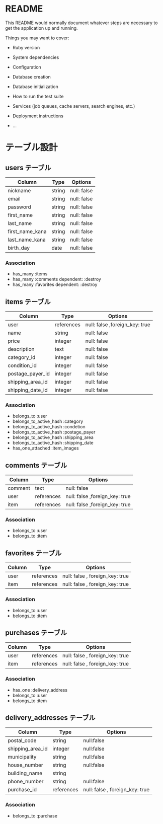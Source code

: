 # README

This README would normally document whatever steps are necessary to get the
application up and running.

Things you may want to cover:

* Ruby version

* System dependencies

* Configuration

* Database creation

* Database initialization

* How to run the test suite

* Services (job queues, cache servers, search engines, etc.)

* Deployment instructions

* ...



# テーブル設計

## users テーブル
| Column          | Type    | Options     |
| --------------- | ------- | ----------- |
| nickname        | string  | null: false |
| email           | string  | null: false |
| password        | string  | null: false |
| first_name      | string  | null: false |
| last_name       | string  | null: false |
| first_name_kana | string  | null: false |
| last_name_kana  | string  | null: false |
| birth_day       | date    | null: false |

### Association
- has_many :items
- has_many :comments dependent: :destroy
- has_many :favorites dependent: :destroy



## items テーブル
| Column           | Type       | Options                        |
| ---------------- | ---------- | ------------------------------ |
| user             | references | null: false ,foreign_key: true |
| name             | string     | null: false                    |
| price            | integer    | null: false                    |
| description      | text       | null: false                    |
| category_id      | integer    | null: false                    |
| condition_id     | integer    | null: false                    |
| postage_payer_id | integer    | null: false                    |
| shipping_area_id | integer    | null: false                    |
| shipping_date_id | integer    | null: false                    |

### Association
- belongs_to :user
- belongs_to_active_hash :category
- belongs_to_active_hash :condetion
- belongs_to_active_hash :postage_payer
- belongs_to_active_hash :shipping_area
- belongs_to_active_hash :shipping_date
- has_one_attached :item_images



## comments テーブル
| Column   | Type       | Options                        |
| -------- | ---------- | ------------------------------ |
| comment  | text       | null: false                    |
| user     | references | null: false ,foreign_key: true |
| item     | references | null: false ,foreign_key: true |

### Association
- belongs_to :user
- belongs_to :item



## favorites テーブル
| Column   | Type       | Options                         |
| -------- | ---------- | ------------------------------- |
| user     | references | null: false , foreign_key: true |
| item     | references | null: false , foreign_key: true |

### Association
- belongs_to :user
- belongs_to :item



## purchases テーブル

| Column      | Type       | Options                         |
| ----------- | ---------- | ------------------------------- |
| user        | references | null: false , foreign_key: true |
| item        | references | null: false , foreign_key: true |

### Association
- has_one :delivery_address
- belongs_to :user
- belongs_to :item



## delivery_addresses テーブル

| Column           | Type       | Options                         |
| ---------------  | ---------- | ------------------------------- |
| postal_code      | string     | null:false                      |
| shipping_area_id | integer    | null:false                      |
| municipality     | string     | null:false                      |
| house_number     | string     | null:false                      |  
| building_name    | string     |                                 |
| phone_number     | string     | null:false                      |
| purchase_id      | references | null: false , foreign_key: true |

### Association
- belongs_to :purchase

